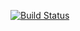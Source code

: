 [![Build Status](https://travis-ci.org/johnlreyes/codeeval-php.svg?branch=master)](https://travis-ci.org/johnlreyes/codeeval-php)
